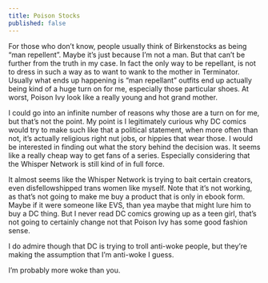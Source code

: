 ```yaml
---
title: Poison Stocks
published: false
---
```

For those who don’t know, people usually think of Birkenstocks as being “man repellent”. Maybe it’s just because I’m not a man. But that can’t be further from the truth in my case. In fact the only way to be repellant, is not to dress in such a way as to want to wank to the mother in Terminator. Usually what ends up happening is “man repellant” outfits end up actually being kind of a huge turn on for me, especially those particular shoes. At worst, Poison Ivy look like a really young and hot grand mother.

I could go into an infinite number of reasons why those are a turn on for me, but that’s not the point. My point is I legitimately curious why DC comics would try to make such like that a political statement, when more often than not, it’s actually religious right nut jobs, or hippies that wear those. I would be interested in finding out what the story behind the decision was. It seems like a really cheap way to get fans of a series. Especially considering that the Whisper Network is still kind of in full force.

It almost seems like the Whisper Network is trying to bait certain creators, even disfellowshipped trans women like myself. Note that it’s not working, as that’s not going to make me buy a product that is only in ebook form. Maybe if it were someone like EVS, than yea maybe that might lure him to buy a DC thing. But I never read DC comics growing up as a teen girl, that’s not going to certainly change not that Poison Ivy has some good fashion sense.

I do admire though that DC is trying to troll anti-woke people, but they’re making the assumption that I’m anti-woke I guess.

I’m probably more woke than you.
